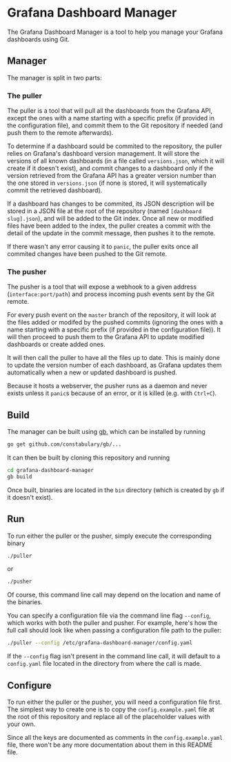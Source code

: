 # Grafana Dashboard Manager

The Grafana Dashboard Manager is a tool to help you manage your Grafana dashboards using Git.

## Manager

The manager is split in two parts:

### The puller

The puller is a tool that will pull all the dashboards from the Grafana API, except the ones with a name starting with a specific prefix (if provided in the configuration file), and commit them to the Git repository if needed (and push them to the remote afterwards).

To determine if a dashboard sould be commited to the repository, the puller relies on Grafana's dashboard version management. It will store the versions of all known dashboards (in a file called `versions.json`, which it will create if it doesn't exist), and commit changes to a dashboard only if the version retrieved from the Grafana API has a greater version number than the one stored in `versions.json` (if none is stored, it will systematically commit the retrieved dashboard).

If a dashboard has changes to be commited, its JSON description will be stored in a JSON file at the root of the repository (named `[dashboard slug].json`), and will be added to the Git index. Once all new or modified files have been added to the index, the puller creates a commit with the detail of the update in the commit message, then pushes it to the remote.

If there wasn't any error causing it to `panic`, the puller exits once all commited changes have been pushed to the Git remote.

### The pusher

The pusher is a tool that will expose a webhook to a given address (`interface:port/path`) and process incoming push events sent by the Git remote.

For every push event on the `master` branch of the repository, it will look at the files added or modifed by the pushed commits (ignoring the ones with a name starting with a specific prefix (if provided in the configuration file)). It will then proceed to push them to the Grafana API to update modified dashboards or create added ones.

It will then call the puller to have all the files up to date. This is mainly done to update the version number of each dashboard, as Grafana updates them automatically when a new or updated dashboard is pushed.

Because it hosts a webserver, the pusher runs as a daemon and never exists unless it `panic`s because of an error, or it is killed (e.g. with `Ctrl+C`).


## Build

The manager can be built using [gb](https://getgb.io), which can be installed by running

```bash
go get github.com/constabulary/gb/...
```

It can then be built by cloning this repository and running

```bash
cd grafana-dashboard-manager
gb build
```

Once built, binaries are located in the `bin` directory (which is created by `gb` if it doesn't exist).

## Run

To run either the puller or the pusher, simply execute the corresponding binary

```bash
./puller
```

or

```bash
./pusher
```

Of course, this command line call may depend on the location and name of the binaries.

You can specify a configuration file via the command line flag `--config`, which works with both the puller and pusher. For example, here's how the full call should look like when passing a configuration file path to the puller:

```bash
./puller --config /etc/grafana-dashboard-manager/config.yaml
```

If the `--config` flag isn't present in the command line call, it will default to a `config.yaml` file located in the directory from where the call is made.

## Configure

To run either the puller or the pusher, you will need a configuration file first. The simplest way to create one is to copy the `config.example.yaml` file at the root of this repository and replace all of the placeholder values with your own.

Since all the keys are documented as comments in the `config.example.yaml` file, there won't be any more documentation about them in this README file.
